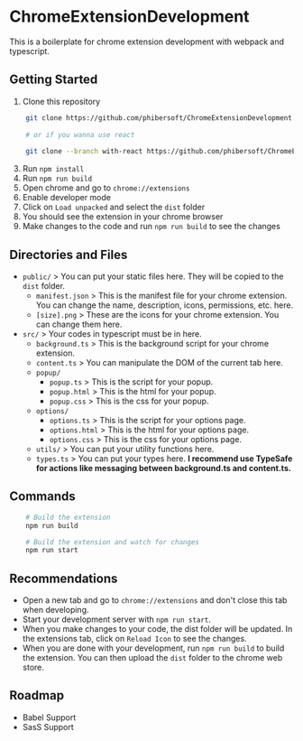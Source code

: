 # ChromeExtensionDevelopment

This is a boilerplate for chrome extension development with webpack and typescript.

## Getting Started

1. Clone this repository

```bash
    git clone https://github.com/phibersoft/ChromeExtensionDevelopment.git
    
    # or if you wanna use react
    
    git clone --branch with-react https://github.com/phibersoft/ChromeExtensionDevelopment.git
```

3. Run `npm install`
4. Run `npm run build`
5. Open chrome and go to `chrome://extensions`
6. Enable developer mode
7. Click on `Load unpacked` and select the `dist` folder
8. You should see the extension in your chrome browser
9. Make changes to the code and run `npm run build` to see the changes

## Directories and Files

- `public/` > You can put your static files here. They will be copied to the `dist` folder.
  - `manifest.json` > This is the manifest file for your chrome extension. You can change the name, description,
    icons, permissions, etc. here.
  - `[size].png` > These are the icons for your chrome extension. You can change them here.
- `src/` > Your codes in typescript must be in here.
  - `background.ts` > This is the background script for your chrome extension.
  - `content.ts` > You can manipulate the DOM of the current tab here.
  - `popup/`
    - `popup.ts` > This is the script for your popup.
    - `popup.html` > This is the html for your popup.
    - `popup.css` > This is the css for your popup.
  - `options/`
    - `options.ts` > This is the script for your options page.
    - `options.html` > This is the html for your options page.
    - `options.css` > This is the css for your options page.
  - `utils/` > You can put your utility functions here.
  - `types.ts` > You can put your types here. **I recommend use TypeSafe for actions like messaging between
    background.ts and content.ts.**

## Commands

```bash
    # Build the extension
    npm run build

    # Build the extension and watch for changes
    npm run start
```

## Recommendations

- Open a new tab and go to `chrome://extensions` and don't close this tab when developing.
- Start your development server with `npm run start`.
- When you make changes to your code, the dist folder will be updated. In the extensions tab, click on `Reload Icon` to
  see the changes.
- When you are done with your development, run `npm run build` to build the extension. You can then upload the `dist`
  folder to the chrome web store.

## Roadmap
- Babel Support
- SasS Support
